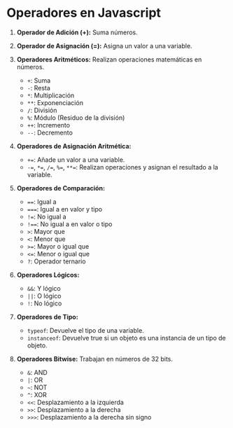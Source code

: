 # Operadores en Javascript

1. **Operador de Adición (+):** Suma números.

2. **Operador de Asignación (=):** Asigna un valor a una variable.

3. **Operadores Aritméticos:** Realizan operaciones matemáticas en números.

   - `+`: Suma
   - `-`: Resta
   - `*`: Multiplicación
   - `**`: Exponenciación
   - `/`: División
   - `%`: Módulo (Residuo de la división)
   - `++`: Incremento
   - `--`: Decremento

4. **Operadores de Asignación Aritmética:**

   - `+=`: Añade un valor a una variable.
   - `-=`, `*=`, `/=`, `%=`, `**=`: Realizan operaciones y asignan el resultado a la variable.

5. **Operadores de Comparación:**

   - `==`: Igual a
   - `===`: Igual a en valor y tipo
   - `!=`: No igual a
   - `!==`: No igual a en valor o tipo
   - `>`: Mayor que
   - `<`: Menor que
   - `>=`: Mayor o igual que
   - `<=`: Menor o igual que
   - `?`: Operador ternario

6. **Operadores Lógicos:**

   - `&&`: Y lógico
   - `||`: O lógico
   - `!`: No lógico

7. **Operadores de Tipo:**

   - `typeof`: Devuelve el tipo de una variable.
   - `instanceof`: Devuelve true si un objeto es una instancia de un tipo de objeto.

8. **Operadores Bitwise:** Trabajan en números de 32 bits.

   - `&`: AND
   - `|`: OR
   - `~`: NOT
   - `^`: XOR
   - `<<`: Desplazamiento a la izquierda
   - `>>`: Desplazamiento a la derecha
   - `>>>`: Desplazamiento a la derecha sin signo
